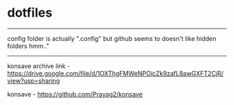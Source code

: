 # dotfiles
---
config folder is actually ".config" but github seems to doesn't like hidden folders hmm.."

---
konsave archive link - https://drive.google.com/file/d/1OXThgFMWeNPOicZk9zafL8awGXFT2CjR/view?usp=sharing

konsave - https://github.com/Prayag2/konsave
